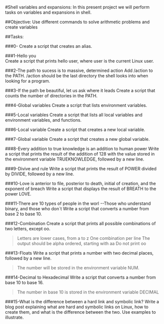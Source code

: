 #Shell variables and expansions:
In this present project we will perform tasks on variables and expansions in shell.

##Objective:
Use different commands to solve arithmetic problems and create variables


##Tasks:

###0-<O>
Create a script that creates an alias.

###1-Hello you  
Create a script that prints hello user, where user is the current Linux user.

###2-The path to sucess is to massive, determined action
Add /action to the PATH. /action should be the last directory the shell looks into when looking for a program.

###3-If the path be beautiful, let us ask where it leads
Create a script that counts the number of directories in the PATH.

###4-Global variables
Create a script that lists environment variables.

###5-Local variables
Create a script that lists all local variables and environment variables, and functions.

###6-Local variable
Create a script that creates a new local variable.

###7-Global variable
Create a script that creates a new global variable.

###8-Every addition to true knowledge is an addition to human power
Write a script that prints the result of the addition of 128 with the value stored in the environment variable TRUEKNOWLEDGE, followed by a new line.

###9-Divive and rule
Write a script that prints the result of POWER divided by DIVIDE, followed by a new line.

###10-Love is anterior to file, posterior to death, initial of creation, and the exponent of breach
Write a script that displays the result of BREATH to the power LOVE.

###11-There are 10 types of people in the worl --Those who understand binary, and those who don´t
Write a script that converts a number from base 2 to base 10.

###12-Combination
Create a script that prints all possible combinations of two letters, except oo.
>Letters are lower cases, from a to z
>One combination per line
>The output should be alpha ordered, starting with aa
>Do not print oo

###13-Floats
Write a script that prints a number with two decimal places, followed by a new line.
>The number will be stored in the environment variable NUM.

###14-Decimal to Hexadecimal
Write a script that converts a number from base 10 to base 16.
>The number in base 10 is stored in the environment variable DECIMAL

###15-What is the difference between a hard link and symbolic link?
Write a blog post explaining what are hard and symbolic links on Linux, how to create them, and what is the difference between the two. Use examples to illustrate.

